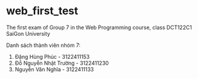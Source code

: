 # web_first_test
The first exam of Group 7 in the Web Programming course, class DCT122C1 SaiGon University

Danh sách thành viên nhóm 7:
1. Đặng Hùng Phúc      -        3122411153
2. Đỗ Nguyễn Nhật Trường    -   3122411230
3. Nguyễn Văn Nghĩa      -      3122411133

